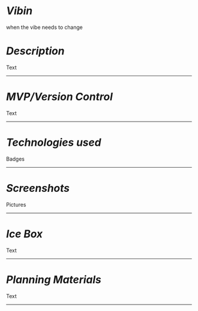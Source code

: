 # *Vibin* 
when the vibe needs to change

# *Description* 
Text

---
# *MVP/Version Control*
Text

---

# *Technologies used*
Badges


---

# *Screenshots* 
Pictures

---
# *Ice Box*
Text

---
# *Planning Materials*
Text 

---